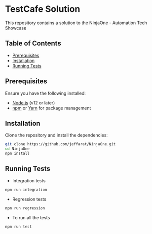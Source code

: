 # TestCafe Solution

This repository contains a solution to the NinjaOne - Automation Tech Showcase

## Table of Contents

- [Prerequisites](#prerequisites)
- [Installation](#installation)
- [Running Tests](#running-tests)


## Prerequisites

Ensure you have the following installed:

- [Node.js](https://nodejs.org/en/) (v12 or later)
- [npm](https://www.npmjs.com/) or [Yarn](https://yarnpkg.com/) for package management

## Installation

Clone the repository and install the dependencies:

```bash
git clone https://github.com/jeffarat/NinjaOne.git
cd NinjaOne
npm install
```

## Running Tests

- Integration tests

```bash
npm run integration
```

- Regression tests

```bash
npm run regression
```

- To run all the tests

```bash
npm run test
```
